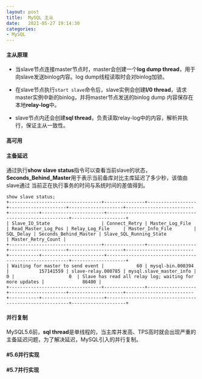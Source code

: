 ```yaml
---
layout: post
title:  MySQL 主从
date:   2021-05-27 19:14:30
categories: 
- MySQL
---
```


#### 主从原理


* 当slave节点连接master节点时，master会创建一个**log dump thread**，用于向slave发送binlog内容。log dump线程读取时会对binlog加锁。

* 在slave节点执行`start slave`命令后，slave实例会创建**I/0 thread**，请求master实例中新的binlog，并将master节点发送的binlog dump
内容保存在本地**relay-log**中。

* slave节点内还会创建**sql thread**，负责读取relay-log中的内容，解析并执行，保证主从一致性。


#### 高可用

#### 主备延迟

通过执行**show slave status**指令可以查看当前slave的状态，**Seconds_Behind_Master**用于表示当前备库对比主库延迟了多少秒，该值由slave通过
当前正在执行事务的时间与系统时间的差值得到。

```
show slave status;
+----------------------------------+---------------+------------------+---------------------+--------------------+-------------------------+-----------+-----------------------+--------------------------------------------------------+--------------------+
| Slave_IO_State                   | Connect_Retry | Master_Log_File  | Read_Master_Log_Pos | Relay_Log_File     | Master_Info_File        | SQL_Delay | Seconds_Behind_Master | Slave_SQL_Running_State                                | Master_Retry_Count | 
+----------------------------------+---------------+------------------+---------------------+--------------------+-------------------------+-----------+-----------------------+--------------------------------------------------------+--------------------+
| Waiting for master to send event |            60 | mysql-bin.000394 |           157141559 | slave-relay.000785 | mysql.slave_master_info |         0 |                    0  | Slave has read all relay log; waiting for more updates |              86400 |
+----------------------------------+---------------+------------------+---------------------+--------------------+-------------------------+-----------+-----------------------+--------------------------------------------------------+--------------------+
```


#### 并行复制

MySQL5.6前，**sql thread**是单线程的，当主库并发高、TPS高时就会出现严重的主备延迟问题，为了解决延迟，MySQL引入的并行复制。


#### #5.6并行实现



#### #5.7并行实现
